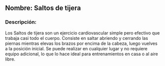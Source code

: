 ## Nombre: Saltos de tijera
### Descripción:
Los Saltos de tijera son un ejercicio cardiovascular simple pero efectivo que trabaja casi todo el cuerpo. Consiste en saltar abriendo y cerrando las piernas mientras elevas los brazos por encima de la cabeza, luego vuelves a la posición inicial. Se puede realizar en cualquier lugar y no requiere equipo adicional, lo que lo hace ideal para entrenamientos en casa o al aire libre.


